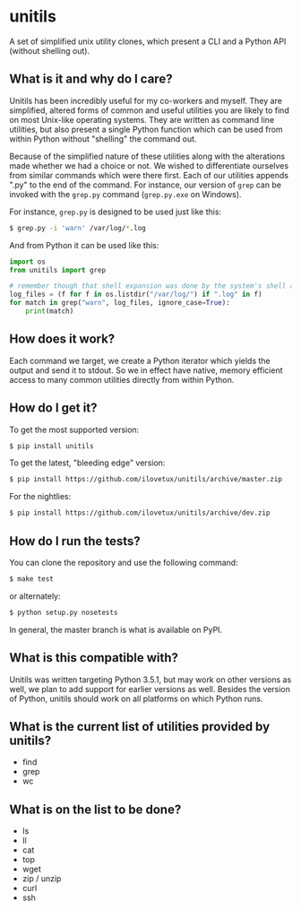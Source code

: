 # unitils

A set of simplified unix utility clones, which present a CLI and a Python API (without shelling out).

## What is it and why do I care?

Unitils has been incredibly useful for my co-workers and myself. They are simplified, altered forms of common and useful utilities you are likely to find on most Unix-like operating systems. They are written as command line utilities, but also present a single Python function which can be used from within Python without "shelling" the command out.

Because of the simplified nature of these utilities along with the alterations made whether we had a choice or not. We wished to differentiate ourselves from similar commands which were there first. Each of our utilities appends ".py" to the end of the command. For instance, our version of `grep` can be invoked with the `grep.py` command (`grep.py.exe` on Windows).

For instance, `grep.py` is designed to be used just like this:

```bash
$ grep.py -i 'warn' /var/log/*.log
```

And from Python it can be used like this:

```python
import os
from unitils import grep

# remember though that shell expansion was done by the system's shell above
log_files = (f for f in os.listdir("/var/log/") if ".log" in f)
for match in grep("warn", log_files, ignore_case=True):
    print(match)
```

## How does it work?

Each command we target, we create a Python iterator which yields the output and send it to stdout. So we in effect have native, memory efficient access to many common utilities directly from within Python.

## How do I get it?

To get the most supported version:

```bash
$ pip install unitils
```

To get the latest, "bleeding edge" version:

```bash
$ pip install https://github.com/ilovetux/unitils/archive/master.zip
```

For the nightlies:

```bash
$ pip install https://github.com/ilovetux/unitils/archive/dev.zip
```

## How do I run the tests?

You can clone the repository and use the following command:

```bash
$ make test
```

or alternately:

```bash
$ python setup.py nosetests
```

In general, the master branch is what is available on PyPI.

## What is this compatible with?

Unitils was written targeting Python 3.5.1, but may work on other versions as well, we plan to add support for earlier versions as well. Besides the version of Python, unitils should work on all platforms on which Python runs.

## What is the current list of utilities provided by unitils?

* find
* grep
* wc

## What is on the list to be done?

* ls
* ll
* cat
* top
* wget
* zip / unzip
* curl
* ssh

